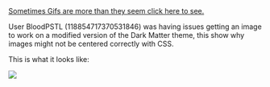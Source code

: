 <html>
<style>
</style>
<a href="https://completelyunbelievable.github.io/ThemeResource/BetterDiscord101/ImageIssues/ImageIssuesExample.html">Sometimes Gifs are more than they seem click here to see.</a> 

User BloodPSTL (118854717370531846) was having issues getting an image to work on a modified version of the Dark Matter theme, this show why images might not be centered correctly with CSS.

This is what it looks like:
<div><img src="https://i.imgur.com/bRMaNZT.gif"></div>
<html>
